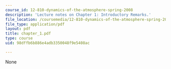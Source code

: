 ```yaml
---
course_id: 12-810-dynamics-of-the-atmosphere-spring-2008
description: 'Lecture notes on Chapter 1: Introductory Remarks.'
file_location: /coursemedia/12-810-dynamics-of-the-atmosphere-spring-2008/98dffb6b886e4adb3350048f9e5408ac_chapter_1.pdf
file_type: application/pdf
layout: pdf
title: chapter_1.pdf
type: course
uid: 98dffb6b886e4adb3350048f9e5408ac

---
```

None